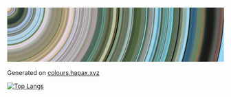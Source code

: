 ![Big Buck Bunny Colour Chart](https://raw.githubusercontent.com/AdamSlack/AdamSlack/master/big_buck_bunny.png)

Generated on [colours.hapax.xyz](https://colours.hapax.xyz)

[![Top Langs](https://github-readme-stats.vercel.app/api/top-langs/?username=adamslack&layout=compact&theme=radical&exclude_repo=blockchain_and_a_new_financial_order,gpxFog,SOCIAM-XRay,latentEntityModels,xray-csm,graphics,RoadTripSimulator2017)](https://github.com/adamslack)

<!--
**AdamSlack/AdamSlack** is a ✨ _special_ ✨ repository because its `README.md` (this file) appears on your GitHub profile.

Here are some ideas to get you started:

- 🔭 I’m currently working on ...
- 🌱 I’m currently learning ...
- 👯 I’m looking to collaborate on ...
- 📫 How to reach me: ...
-->
